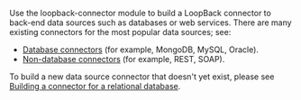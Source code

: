 Use the loopback-connector module to build a LoopBack connector to back-end data sources
such as databases or web services.  There are many existing connectors for the most popular data sources; see:
- [Database connectors](http://docs.strongloop.com/display/LB/Database+connectors) (for example, MongoDB, MySQL, Oracle).
- [Non-database connectors](http://docs.strongloop.com/display/LB/Non-database+connectors) (for example, REST, SOAP).

To build a new data source connector that doesn't yet exist, please see [Building a connector for a relational database](http://docs.strongloop.com/display/LB/Building+a+connector+for+a+relational+database).

